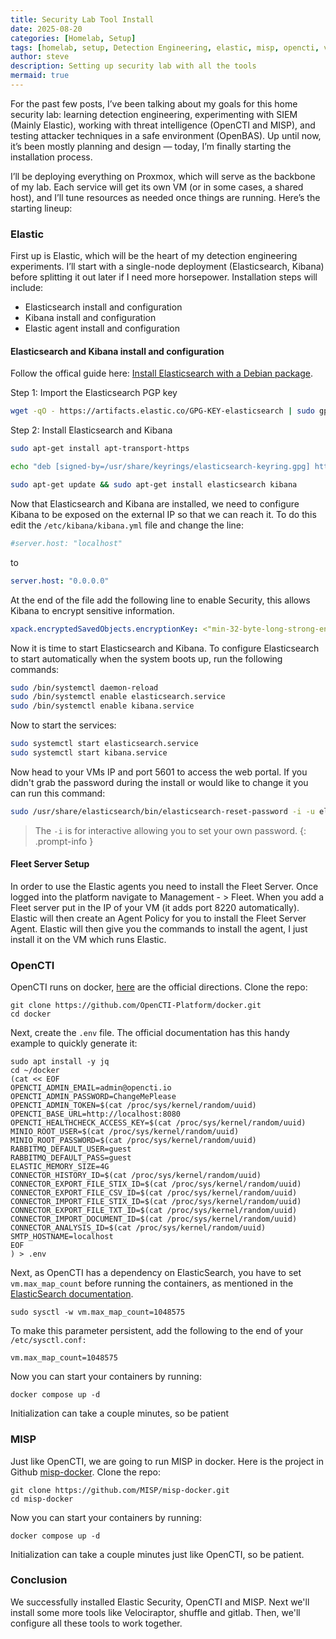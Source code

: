```yaml
---
title: Security Lab Tool Install
date: 2025-08-20
categories: [Homelab, Setup]
tags: [homelab, setup, Detection Engineering, elastic, misp, opencti, velociraptor, shuffle, gitlab, openvas]
author: steve
description: Setting up security lab with all the tools
mermaid: true
---
```


For the past few posts, I’ve been talking about my goals for this home security lab: learning detection engineering, experimenting with SIEM (Mainly Elastic), working with threat intelligence (OpenCTI and MISP), and testing attacker techniques in a safe environment (OpenBAS). Up until now, it’s been mostly planning and design — today, I’m finally starting the installation process.

I’ll be deploying everything on Proxmox, which will serve as the backbone of my lab. Each service will get its own VM (or in some cases, a shared host), and I’ll tune resources as needed once things are running. Here’s the starting lineup:

### Elastic
First up is Elastic, which will be the heart of my detection engineering experiments. I’ll start with a single-node deployment (Elasticsearch, Kibana) before splitting it out later if I need more horsepower. Installation steps will include:
- Elasticsearch install and configuration
- Kibana install and configuration
- Elastic agent install and configuration

#### Elasticsearch and Kibana install and configuration
Follow the offical guide here: <a href="https://www.elastic.co/docs/deploy-manage/deploy/self-managed/install-elasticsearch-with-debian-package">Install Elasticsearch with a Debian package</a>. 

<bold>Step 1: Import the Elasticsearch PGP key</bold>
``` bash
wget -qO - https://artifacts.elastic.co/GPG-KEY-elasticsearch | sudo gpg --dearmor -o /usr/share/keyrings/elasticsearch-keyring.gpg
```

<bold>Step 2: Install Elasticsearch and Kibana</bold>
```bash
sudo apt-get install apt-transport-https
```
```bash
echo "deb [signed-by=/usr/share/keyrings/elasticsearch-keyring.gpg] https://artifacts.elastic.co/packages/9.x/apt stable main" | sudo tee /etc/apt/sources.list.d/elastic-9.x.list
```
```bash
sudo apt-get update && sudo apt-get install elasticsearch kibana
```

Now that Elasticsearch and Kibana are installed, we need to configure Kibana to be exposed on the external IP so that we can reach it. To do this edit the `/etc/kibana/kibana.yml` file and change the line:
```yaml
#server.host: "localhost"
```
to
```yaml
server.host: "0.0.0.0"
```
At the end of the file add the following line to enable Security, this allows Kibana to encrypt sensitive information.
```yaml
xpack.encryptedSavedObjects.encryptionKey: <"min-32-byte-long-strong-encryption-key">
```

Now it is time to start Elasticsearch and Kibana. To configure Elasticsearch to start automatically when the system boots up, run the following commands:
```bash
sudo /bin/systemctl daemon-reload
sudo /bin/systemctl enable elasticsearch.service
sudo /bin/systemctl enable kibana.service
```
Now to start the services:
```bash
sudo systemctl start elasticsearch.service
sudo systemctl start kibana.service
```

Now head to your VMs IP and port 5601 to access the web portal. If you didn't grab the password during the install or would like to change it you can run this command:
```bash
sudo /usr/share/elasticsearch/bin/elasticsearch-reset-password -i -u elastic
```
> The `-i` is for interactive allowing you to set your own password. 
{: .prompt-info }

#### Fleet Server Setup
In order to use the Elastic agents you need to install the Fleet Server. Once logged into the platform navigate to Management - > Fleet. When you add a Fleet server put in the IP of your VM (it adds port 8220 automatically). Elastic will then create an Agent Policy for you to install the Fleet Server Agent. Elastic will then give you the commands to install the agent, I just install it on the VM which runs Elastic.

### OpenCTI
OpenCTI runs on docker, <a href="https://docs.opencti.io/latest/deployment/installation/">here</a> are the official directions. Clone the repo:
```shell
git clone https://github.com/OpenCTI-Platform/docker.git
cd docker
```

Next, create the `.env` file. The official documentation has this handy example to quickly generate it:
```shell
sudo apt install -y jq
cd ~/docker
(cat << EOF
OPENCTI_ADMIN_EMAIL=admin@opencti.io
OPENCTI_ADMIN_PASSWORD=ChangeMePlease
OPENCTI_ADMIN_TOKEN=$(cat /proc/sys/kernel/random/uuid)
OPENCTI_BASE_URL=http://localhost:8080
OPENCTI_HEALTHCHECK_ACCESS_KEY=$(cat /proc/sys/kernel/random/uuid)
MINIO_ROOT_USER=$(cat /proc/sys/kernel/random/uuid)
MINIO_ROOT_PASSWORD=$(cat /proc/sys/kernel/random/uuid)
RABBITMQ_DEFAULT_USER=guest
RABBITMQ_DEFAULT_PASS=guest
ELASTIC_MEMORY_SIZE=4G
CONNECTOR_HISTORY_ID=$(cat /proc/sys/kernel/random/uuid)
CONNECTOR_EXPORT_FILE_STIX_ID=$(cat /proc/sys/kernel/random/uuid)
CONNECTOR_EXPORT_FILE_CSV_ID=$(cat /proc/sys/kernel/random/uuid)
CONNECTOR_IMPORT_FILE_STIX_ID=$(cat /proc/sys/kernel/random/uuid)
CONNECTOR_EXPORT_FILE_TXT_ID=$(cat /proc/sys/kernel/random/uuid)
CONNECTOR_IMPORT_DOCUMENT_ID=$(cat /proc/sys/kernel/random/uuid)
CONNECTOR_ANALYSIS_ID=$(cat /proc/sys/kernel/random/uuid)
SMTP_HOSTNAME=localhost
EOF
) > .env
```

Next, as OpenCTI has a dependency on ElasticSearch, you have to set `vm.max_map_count` before running the containers, as mentioned in the <a href="https://www.elastic.co/guide/en/elasticsearch/reference/current/docker.html#docker-cli-run-prod-mode">ElasticSearch documentation</a>.
```shell
sudo sysctl -w vm.max_map_count=1048575
```
To make this parameter persistent, add the following to the end of your `/etc/sysctl.conf:`
```shell
vm.max_map_count=1048575
```
Now you can start your containers by running:
```shell
docker compose up -d
```
Initialization can take a couple minutes, so be patient

### MISP

Just like OpenCTI, we are going to run MISP in docker. Here is the project in Github <a href="https://github.com/MISP/misp-docker">misp-docker</a>. Clone the repo:
```shell
git clone https://github.com/MISP/misp-docker.git
cd misp-docker
```
Now you can start your containers by running:
```shell
docker compose up -d
```
Initialization can take a couple minutes just like OpenCTI, so be patient.

### Conclusion

We successfully installed Elastic Security, OpenCTI and MISP. Next we'll install some more tools like Velociraptor, shuffle and gitlab. Then, we'll configure all these tools to work together.
